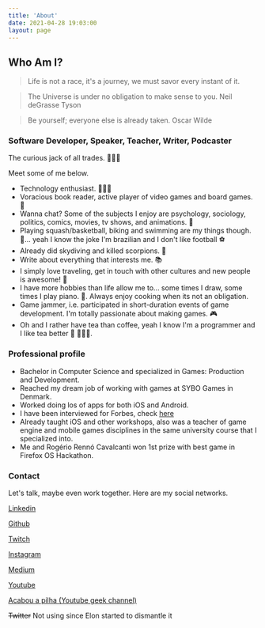 ```yaml
---
title: 'About'
date: 2021-04-28 19:03:00
layout: page
---
```


## Who Am I?

> Life is not a race, it's a journey, we must savor every instant of it.

> The Universe is under no obligation to make sense to you. Neil deGrasse Tyson

> Be yourself; everyone else is already taken. Oscar Wilde

### Software Developer, Speaker, Teacher, Writer, Podcaster

The curious jack of all trades. 🧑🏽‍🚀

Meet some of me below.

* Technology enthusiast. 👨🏽‍💻
* Voracious book reader, active player of video games and board games. 👾
* Wanna chat? Some of the subjects I enjoy are psychology, sociology, politics, comics, movies, tv shows, and animations. 💬
* Playing squash/basketball, biking and swimming are my things though. 🏀... yeah I know the joke I'm brazilian and I don't like football ⚽ 
* Already did skydiving and killed scorpions. 🦂
* Write about everything that interests me. 📚
* I simply love traveling, get in touch with other cultures and new people is awesome! 🧳
* I have more hobbies than life allow me to... some times I draw, some times I play piano. 🎹. Always enjoy cooking when its not an obligation.
* Game jammer, i.e. participated in short-duration events of game development. I'm totally passionate about making games. 🎮
* Oh and I rather have tea than coffee, yeah I know I'm a programmer and I like tea better 🍵 🤷🏽‍♂️.

### Professional profile

* Bachelor in Computer Science and specialized in Games: Production and Development.
* Reached my dream job of working with games at SYBO Games in Denmark.
* Worked doing los of apps for both iOS and Android.
* I have been interviewed for Forbes, check [here](https://forbes.com.br/forbes-tech/especial-inovadores-negros/2020/08/especial-inovadores-negros-9-brasileiros-que-estao-apostando-na-educacao-financeira-e-no-credito-como-arma-de-ascensao-social/#foto8)
* Already taught iOS and other workshops, also was a teacher of game engine and mobile games disciplines in the same university course that I specialized into.
* Me and Rogério Rennó Cavalcanti won 1st prize with best game in Firefox OS Hackathon.
  
### Contact

Let's talk, maybe even work together. Here are my social networks. 

[Linkedin](https://www.linkedin.com/in/vnavarro87/)

[Github](https://github.com/vnavarro)

[Twitch](https://www.twitch.tv/vitor_navarro)

[Instagram](https://www.instagram.com/vitor_navarro/)

[Medium](https://medium.com/@vitornavarro)

[Youtube](https://www.youtube.com/channel/UCieNN_y4Gw5ntIrrshV8PPA)

[Acabou a pilha (Youtube geek channel)](https://www.youtube.com/channel/UCGEBV7ecidx09I3cQRqSjkQ)

<p><s>Twitter</s> Not using since Elon started to dismantle it</p>